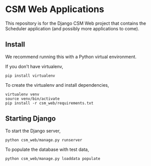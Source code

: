 # CSM Web Applications
This repository is for the Django CSM Web project that contains the Scheduler
application (and possibly more applications to come).

## Install
We recommend running this with a Python virtual environment.

If you don't have virtualenv,
```
pip install virtualenv
```

To create the virtualenv and install dependencies,
```
virtualenv venv
source venv/bin/activate
pip install -r csm_web/requirements.txt
```
## Starting Django
To start the Django server,
```
python csm_web/manage.py runserver
```
To populate the database with test data,
```
python csm_web/manage.py loaddata populate
```